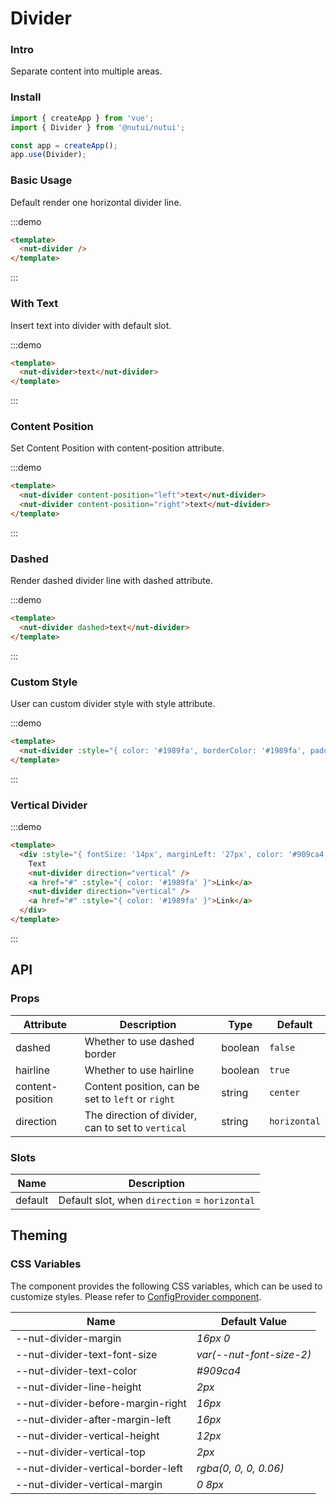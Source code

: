 # Divider

### Intro

Separate content into multiple areas.

### Install

```javascript
import { createApp } from 'vue';
import { Divider } from '@nutui/nutui';

const app = createApp();
app.use(Divider);
```

### Basic Usage

Default render one horizontal divider line.

:::demo

```html
<template>
  <nut-divider />
</template>
```

:::

### With Text

Insert text into divider with default slot.

:::demo

```html
<template>
  <nut-divider>text</nut-divider>
</template>
```

:::

### Content Position

Set Content Position with content-position attribute.

:::demo

```html
<template>
  <nut-divider content-position="left">text</nut-divider>
  <nut-divider content-position="right">text</nut-divider>
</template>
```

:::

### Dashed

Render dashed divider line with dashed attribute.

:::demo

```html
<template>
  <nut-divider dashed>text</nut-divider>
</template>
```

:::

### Custom Style

User can custom divider style with style attribute.

:::demo

```html
<template>
  <nut-divider :style="{ color: '#1989fa', borderColor: '#1989fa', padding: '0 16px' }">text</nut-divider>
</template>
```

:::

### Vertical Divider

:::demo

```html
<template>
  <div :style="{ fontSize: '14px', marginLeft: '27px', color: '#909ca4' }">
    Text
    <nut-divider direction="vertical" />
    <a href="#" :style="{ color: '#1989fa' }">Link</a>
    <nut-divider direction="vertical" />
    <a href="#" :style="{ color: '#1989fa' }">Link</a>
  </div>
</template>
```

:::

## API

### Props

| Attribute        | Description                                        | Type    | Default      |
| ---------------- | -------------------------------------------------- | ------- | ------------ |
| dashed           | Whether to use dashed border                       | boolean | `false`      |
| hairline         | Whether to use hairline                            | boolean | `true`       |
| content-position | Content position, can be set to `left` or `right`  | string  | `center`     |
| direction        | The direction of divider, can to set to `vertical` | string  | `horizontal` |

### Slots

| Name    | Description                                   |
| ------- | --------------------------------------------- |
| default | Default slot, when `direction` = `horizontal` |

## Theming

### CSS Variables

The component provides the following CSS variables, which can be used to customize styles. Please refer to [ConfigProvider component](#/en-US/component/configprovider).

| Name                               | Default Value            |
| ---------------------------------- | ------------------------ |
| --nut-divider-margin               | _16px 0_                 |
| --nut-divider-text-font-size       | _var(--nut-font-size-2)_ |
| --nut-divider-text-color           | _#909ca4_                |
| --nut-divider-line-height          | _2px_                    |
| --nut-divider-before-margin-right  | _16px_                   |
| --nut-divider-after-margin-left    | _16px_                   |
| --nut-divider-vertical-height      | _12px_                   |
| --nut-divider-vertical-top         | _2px_                    |
| --nut-divider-vertical-border-left | _rgba(0, 0, 0, 0.06)_    |
| --nut-divider-vertical-margin      | _0 8px_                  |
